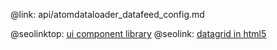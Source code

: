 @link: api/atomdataloader_datafeed_config.md

@seolinktop: [ui component library](https://webix.com)
@seolink: [datagrid in html5](https://webix.com/widget/datatable/)